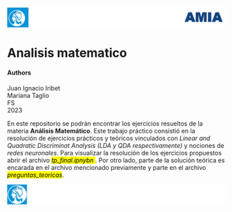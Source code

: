 ![header](doc/LogoHeader.png)

# Analisis matematico

#### Authors
Juan Ignacio Iribet <br>
Mariana Taglio <br>
FS <br>
2023

<p>En este repositorio se podrán encontrar los ejercicios resueltos de la materia <strong> Análisis Matemático</strong>.  Este trabajo práctico consistió en la resolución de ejercicios prácticos y teóricos vinculados con <em> Linear and Quadratic Discriminat Analysis (LDA y QDA respectivamente)</em> y nociones de <em>redes neuronales</em>. Para visualizar la resolución de los ejercicios propuestos abrir el archivo <mark><em>tp_final.ipnybn</em> </mark>.
Por otro lado, parte de la solución teórica es encarada en el archivo mencionado previamente y parte en el archivo <em><mark>preguntas_teoricas<mark></em>.
</p>

![footer](doc/LogoFooter.png)
